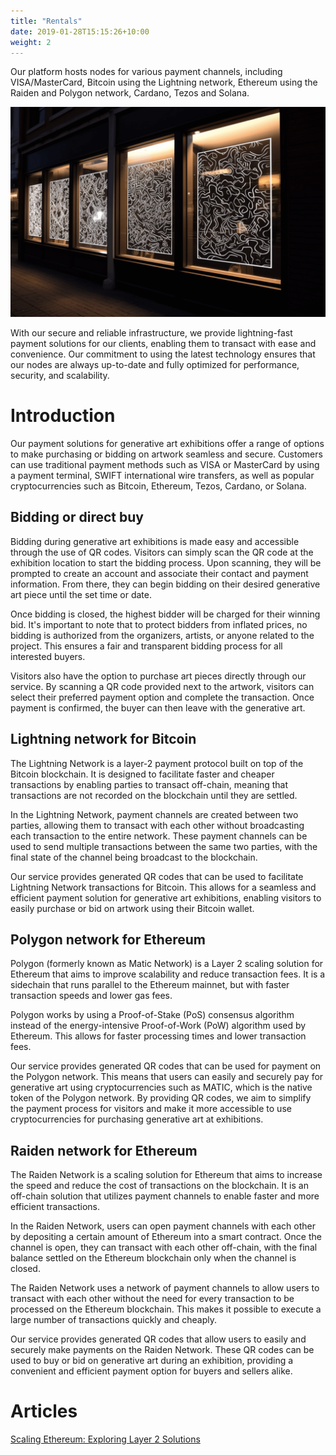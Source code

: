 ```yaml
---
title: "Rentals"
date: 2019-01-28T15:15:26+10:00
weight: 2
---
```


Our platform hosts nodes for various payment channels, including VISA/MasterCard, Bitcoin using the Lightning network, Ethereum using the Raiden and Polygon network, Cardano, Tezos and Solana.

![Rental](/images/illustrations/lumi-window.png)

With our secure and reliable infrastructure, we provide lightning-fast payment solutions for our clients, enabling them to transact with ease and convenience. Our commitment to using the latest technology ensures that our nodes are always up-to-date and fully optimized for performance, security, and scalability.

# Introduction

Our payment solutions for generative art exhibitions offer a range of options to make purchasing or bidding on artwork seamless and secure. Customers can use traditional payment methods such as VISA or MasterCard by using a payment terminal, SWIFT international wire transfers, as well as popular cryptocurrencies such as Bitcoin, Ethereum, Tezos, Cardano, or Solana.

## Bidding or direct buy

Bidding during generative art exhibitions is made easy and accessible through the use of QR codes. Visitors can simply scan the QR code at the exhibition location to start the bidding process. Upon scanning, they will be prompted to create an account and associate their contact and payment information. From there, they can begin bidding on their desired generative art piece until the set time or date.

Once bidding is closed, the highest bidder will be charged for their winning bid. It's important to note that to protect bidders from inflated prices, no bidding is authorized from the organizers, artists, or anyone related to the project. This ensures a fair and transparent bidding process for all interested buyers.

Visitors also have the option to purchase art pieces directly through our service. By scanning a QR code provided next to the artwork, visitors can select their preferred payment option and complete the transaction. Once payment is confirmed, the buyer can then leave with the generative art.

## Lightning network for Bitcoin

The Lightning Network is a layer-2 payment protocol built on top of the Bitcoin blockchain. It is designed to facilitate faster and cheaper transactions by enabling parties to transact off-chain, meaning that transactions are not recorded on the blockchain until they are settled.

In the Lightning Network, payment channels are created between two parties, allowing them to transact with each other without broadcasting each transaction to the entire network. These payment channels can be used to send multiple transactions between the same two parties, with the final state of the channel being broadcast to the blockchain.

Our service provides generated QR codes that can be used to facilitate Lightning Network transactions for Bitcoin. This allows for a seamless and efficient payment solution for generative art exhibitions, enabling visitors to easily purchase or bid on artwork using their Bitcoin wallet.

## Polygon network for Ethereum

Polygon (formerly known as Matic Network) is a Layer 2 scaling solution for Ethereum that aims to improve scalability and reduce transaction fees. It is a sidechain that runs parallel to the Ethereum mainnet, but with faster transaction speeds and lower gas fees.

Polygon works by using a Proof-of-Stake (PoS) consensus algorithm instead of the energy-intensive Proof-of-Work (PoW) algorithm used by Ethereum. This allows for faster processing times and lower transaction fees.

Our service provides generated QR codes that can be used for payment on the Polygon network. This means that users can easily and securely pay for generative art using cryptocurrencies such as MATIC, which is the native token of the Polygon network. By providing QR codes, we aim to simplify the payment process for visitors and make it more accessible to use cryptocurrencies for purchasing generative art at exhibitions.

## Raiden network for Ethereum

The Raiden Network is a scaling solution for Ethereum that aims to increase the speed and reduce the cost of transactions on the blockchain. It is an off-chain solution that utilizes payment channels to enable faster and more efficient transactions.

In the Raiden Network, users can open payment channels with each other by depositing a certain amount of Ethereum into a smart contract. Once the channel is open, they can transact with each other off-chain, with the final balance settled on the Ethereum blockchain only when the channel is closed.

The Raiden Network uses a network of payment channels to allow users to transact with each other without the need for every transaction to be processed on the Ethereum blockchain. This makes it possible to execute a large number of transactions quickly and cheaply.

Our service provides generated QR codes that allow users to easily and securely make payments on the Raiden Network. These QR codes can be used to buy or bid on generative art during an exhibition, providing a convenient and efficient payment option for buyers and sellers alike.

# Articles 

[Scaling Ethereum: Exploring Layer 2 Solutions](https://medium.com/coinmonks/scaling-ethereum-exploring-layer-2-solutions-1fd26943f55e)
